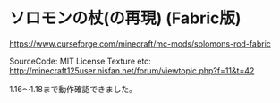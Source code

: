 # ソロモンの杖(の再現) (Fabric版)
https://www.curseforge.com/minecraft/mc-mods/solomons-rod-fabric

SourceCode: MIT License
Texture etc: http://minecraft125user.nisfan.net/forum/viewtopic.php?f=11&t=42

1.16～1.18まで動作確認できました。